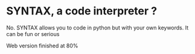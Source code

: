 # SYNTAX, a code interpreter ? 
No.
SYNTAX allows you to code in python but with your own keywords.
It can be fun or serious

Web version finished at 80%
